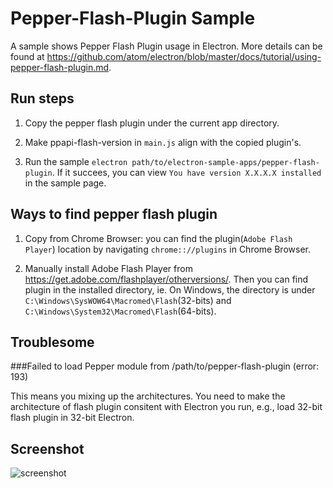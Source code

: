 # Pepper-Flash-Plugin Sample

A sample shows Pepper Flash Plugin usage in Electron. More details can be found
at https://github.com/atom/electron/blob/master/docs/tutorial/using-pepper-flash-plugin.md.

## Run steps

1. Copy the pepper flash plugin under the current app directory.

2. Make ppapi-flash-version in `main.js` align with the copied plugin's.

3. Run the sample `electron path/to/electron-sample-apps/pepper-flash-plugin`.
If it succees, you can view `You have version X.X.X.X installed` in the sample page.

## Ways to find pepper flash plugin

1. Copy from Chrome Browser: you can find the plugin(`Adobe Flash Player`) location
by navigating `chrome:://plugins` in Chrome Browser.

2. Manually install Adobe Flash Player from https://get.adobe.com/flashplayer/otherversions/.
Then you can find plugin in the installed directory, ie. On Windows, the directory
is under `C:\Windows\SysWOW64\Macromed\Flash`(32-bits) and `C:\Windows\System32\Macromed\Flash`(64-bits).

## Troublesome

###Failed to load Pepper module from /path/to/pepper-flash-plugin (error: 193)

This means you mixing up the architectures. You need to make the architecture
of flash plugin consitent with Electron you run, e.g., load 32-bit flash plugin
in 32-bit Electron.


## Screenshot

![screenshot](/pepper-flash-plugin/screenshot/screenshot.png)
